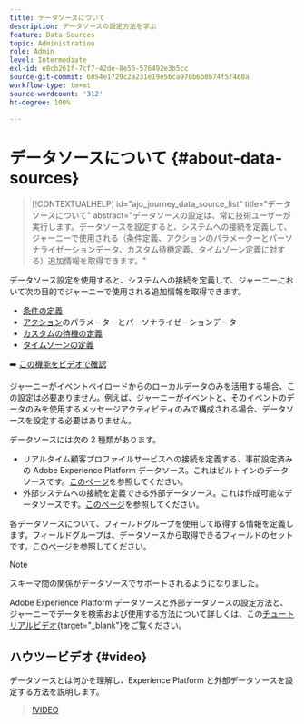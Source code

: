 ```yaml
---
title: データソースについて
description: データソースの設定方法を学ぶ
feature: Data Sources
topic: Administration
role: Admin
level: Intermediate
exl-id: e0cb261f-7cf7-42de-8e56-576492e3b5cc
source-git-commit: 6054e1729c2a231e19e56ca970b6b0b74f5f460a
workflow-type: tm+mt
source-wordcount: '312'
ht-degree: 100%

---
```


# データソースについて {#about-data-sources}

>[!CONTEXTUALHELP]
>id="ajo_journey_data_source_list"
>title="データソースについて"
>abstract="データソースの設定は、常に技術ユーザーが実行します。データソースを設定すると、システムへの接続を定義して、ジャーニーで使用される（条件定義、アクションのパラメーターとパーソナライゼーションデータ、カスタム待機定義、タイムゾーン定義に対する）追加情報を取得できます。"

データソース設定を使用すると、システムへの接続を定義して、ジャーニーにおいて次の目的でジャーニーで使用される追加情報を取得できます。

* [条件の定義](../building-journeys/condition-activity.md)
* [アクション](../action/action.md)のパラメーターとパーソナライゼーションデータ
* [カスタムの待機の定義](../building-journeys/wait-activity.md#custom)
* [タイムゾーンの定義](../building-journeys/timezone-management.md)

➡️ [この機能をビデオで確認](#video)

ジャーニーがイベントペイロードからのローカルデータのみを活用する場合、この設定は必要ありません。例えば、ジャーニーがイベントと、そのイベントのデータのみを使用するメッセージアクティビティのみで構成される場合、データソースを設定する必要はありません。

データソースには次の 2 種類があります。

* リアルタイム顧客プロファイルサービスへの接続を定義する、事前設定済みの Adobe Experience Platform データソース。これはビルトインのデータソースです。[このページ](../datasource/adobe-experience-platform-data-source.md)を参照してください。
* 外部システムへの接続を定義できる外部データソース。これは作成可能なデータソースです。[このページ](../datasource/external-data-sources.md)を参照してください。

各データソースについて、フィールドグループを使用して取得する情報を定義します。フィールドグループは、データソースから取得できるフィールドのセットです。[このページ](../datasource/configure-data-sources.md#define-field-groups)を参照してください。

>[!NOTE]
>
>スキーマ間の関係がデータソースでサポートされるようになりました。

Adobe Experience Platform データソースと外部データソースの設定方法と、ジャーニーでデータを検索および使用する方法について詳しくは、この[チュートリアルビデオ](https://experienceleague.adobe.com/docs/journey-orchestration-learn/tutorials/configure-data-sources.html?lang=ja){target=&quot;_blank&quot;}をご覧ください。

## ハウツービデオ {#video}

データソースとは何かを理解し、Experience Platform と外部データソースを設定する方法を説明します。

>[!VIDEO](https://video.tv.adobe.com/v/334256?quality=12)

